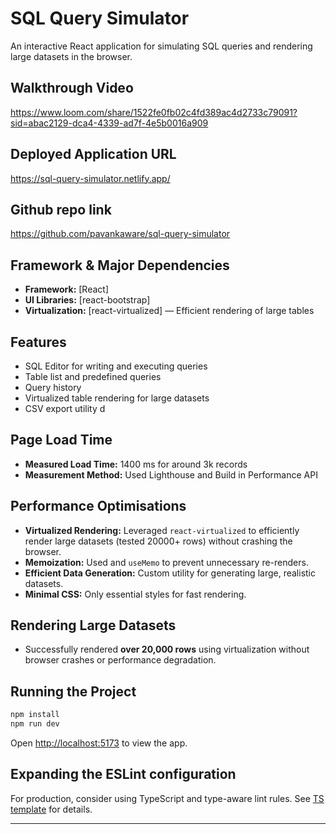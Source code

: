 
# SQL Query Simulator

An interactive React application for simulating SQL queries and rendering large datasets in the browser.

## Walkthrough Video
https://www.loom.com/share/1522fe0fb02c4fd389ac4d2733c79091?sid=abac2129-dca4-4339-ad7f-4e5b0016a909

## Deployed Application URL 
https://sql-query-simulator.netlify.app/

## Github repo link 
https://github.com/pavankaware/sql-query-simulator

## Framework & Major Dependencies

- **Framework:** [React]
- **UI Libraries:** [react-bootstrap]
- **Virtualization:** [react-virtualized] — Efficient rendering of large tables


## Features

- SQL Editor for writing and executing queries
- Table list and predefined queries
- Query history
- Virtualized table rendering for large datasets
- CSV export utility
d   
## Page Load Time

- **Measured Load Time:** 1400 ms for around 3k records 
- **Measurement Method:** Used Lighthouse and Build in Performance API

## Performance Optimisations

- **Virtualized Rendering:** Leveraged `react-virtualized` to efficiently render large datasets (tested 20000+ rows) without crashing the browser.
- **Memoization:** Used and `useMemo` to prevent unnecessary re-renders.
- **Efficient Data Generation:** Custom utility for generating large, realistic datasets.
- **Minimal CSS:** Only essential styles for fast rendering.

## Rendering Large Datasets

- Successfully rendered **over 20,000 rows** using virtualization without browser crashes or performance degradation.

## Running the Project

```bash
npm install
npm run dev
```

Open [http://localhost:5173](http://localhost:5173) to view the app.

## Expanding the ESLint configuration

For production, consider using TypeScript and type-aware lint rules. See [TS template](https://github.com/vitejs/vite/tree/main/packages/create-vite/template-react-ts) for details.

---
